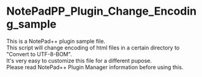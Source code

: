 # NotePadPP_Plugin_Change_Encoding_sample
This is a NotePad++ plugin sample file.<br/>
This script will change encoding of html files in a certain directory to "Convert to UTF-8-BOM".<br/>
It's very easy to customize this file for a different pupose.<br/>
Please read NotePad++ Plugin Manager information before using this.<br/>
